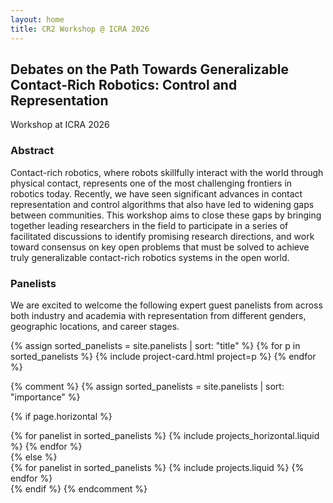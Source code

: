 ```yaml
---
layout: home
title: CR2 Workshop @ ICRA 2026
---
```

<head>
<link href="https://stackpath.bootstrapcdn.com/bootstrap/4.5.2/css/bootstrap.min.css" rel="stylesheet">
</head>

## Debates on the Path Towards Generalizable Contact-Rich Robotics: Control and Representation
Workshop at ICRA 2026

### Abstract
Contact-rich robotics, where robots skillfully interact with the world through physical contact, represents one of the most challenging frontiers in robotics today. Recently, we have seen significant advances in contact representation and control algorithms that also have led to widening gaps between communities. This workshop aims to close these gaps by bringing together leading researchers in the field to participate in a series of facilitated discussions to identify promising research directions, and work toward consensus on key open problems that must be solved to achieve truly generalizable contact-rich robotics systems in the open world.

### Panelists
We are excited to welcome the following expert guest panelists from across both industry and academia with representation from different genders, geographic locations, and career stages.

<div class="card-columns">
{% assign sorted_panelists = site.panelists | sort: "title" %}
  <!-- Generate cards for each project -->
{% for p in sorted_panelists %}
    {% include project-card.html project=p %}
{% endfor %}

{% comment %}
{% assign sorted_panelists = site.panelists | sort: "importance" %}
  <!-- Generate cards for each project -->
{% if page.horizontal %}
  <div class="container">
    <div class="row row-cols-2">
    {% for panelist in sorted_panelists %}
      {% include projects_horizontal.liquid %}
    {% endfor %}
    </div>
  </div>
  {% else %}
  <div class="grid">
    {% for panelist in sorted_panelists %}
      {% include projects.liquid %}
    {% endfor %}
  </div>
{% endif %}
{% endcomment %}
</div>
